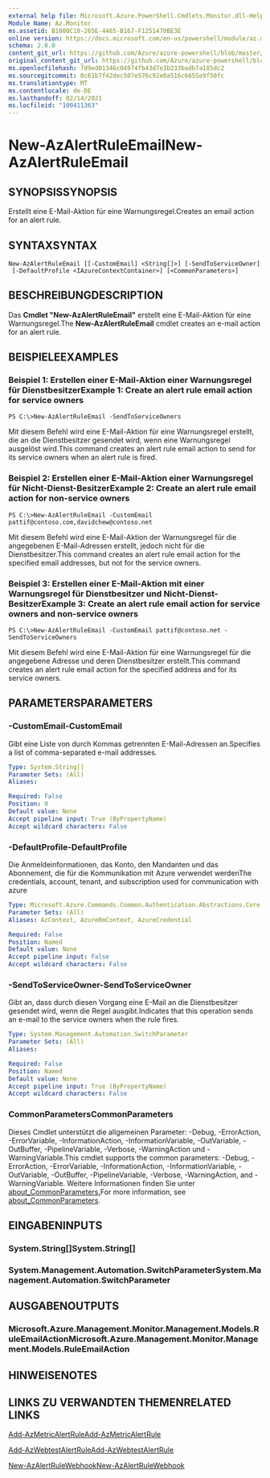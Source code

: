 ```yaml
---
external help file: Microsoft.Azure.PowerShell.Cmdlets.Monitor.dll-Help.xml
Module Name: Az.Monitor
ms.assetid: B1000C10-265E-4465-B167-F1251470BE3E
online version: https://docs.microsoft.com/en-us/powershell/module/az.monitor/new-azalertruleemail
schema: 2.0.0
content_git_url: https://github.com/Azure/azure-powershell/blob/master/src/Monitor/Monitor/help/New-AzAlertRuleEmail.md
original_content_git_url: https://github.com/Azure/azure-powershell/blob/master/src/Monitor/Monitor/help/New-AzAlertRuleEmail.md
ms.openlocfilehash: 7d9ed01346c04974fb43d7e3b233badb7a185dc2
ms.sourcegitcommit: 0c61b7f42dec507e576c92e0a516c6655e9f50fc
ms.translationtype: MT
ms.contentlocale: de-DE
ms.lasthandoff: 02/14/2021
ms.locfileid: "100411363"
---
```

# <span data-ttu-id="c7cf1-101">New-AzAlertRuleEmail</span><span class="sxs-lookup"><span data-stu-id="c7cf1-101">New-AzAlertRuleEmail</span></span>

## <span data-ttu-id="c7cf1-102">SYNOPSIS</span><span class="sxs-lookup"><span data-stu-id="c7cf1-102">SYNOPSIS</span></span>
<span data-ttu-id="c7cf1-103">Erstellt eine E-Mail-Aktion für eine Warnungsregel.</span><span class="sxs-lookup"><span data-stu-id="c7cf1-103">Creates an email action for an alert rule.</span></span>

## <span data-ttu-id="c7cf1-104">SYNTAX</span><span class="sxs-lookup"><span data-stu-id="c7cf1-104">SYNTAX</span></span>

```
New-AzAlertRuleEmail [[-CustomEmail] <String[]>] [-SendToServiceOwner]
 [-DefaultProfile <IAzureContextContainer>] [<CommonParameters>]
```

## <span data-ttu-id="c7cf1-105">BESCHREIBUNG</span><span class="sxs-lookup"><span data-stu-id="c7cf1-105">DESCRIPTION</span></span>
<span data-ttu-id="c7cf1-106">Das **Cmdlet "New-AzAlertRuleEmail"** erstellt eine E-Mail-Aktion für eine Warnungsregel.</span><span class="sxs-lookup"><span data-stu-id="c7cf1-106">The **New-AzAlertRuleEmail** cmdlet creates an e-mail action for an alert rule.</span></span>

## <span data-ttu-id="c7cf1-107">BEISPIELE</span><span class="sxs-lookup"><span data-stu-id="c7cf1-107">EXAMPLES</span></span>

### <span data-ttu-id="c7cf1-108">Beispiel 1: Erstellen einer E-Mail-Aktion einer Warnungsregel für Dienstbesitzer</span><span class="sxs-lookup"><span data-stu-id="c7cf1-108">Example 1: Create an alert rule email action for service owners</span></span>
```
PS C:\>New-AzAlertRuleEmail -SendToServiceOwners
```

<span data-ttu-id="c7cf1-109">Mit diesem Befehl wird eine E-Mail-Aktion für eine Warnungsregel erstellt, die an die Dienstbesitzer gesendet wird, wenn eine Warnungsregel ausgelöst wird.</span><span class="sxs-lookup"><span data-stu-id="c7cf1-109">This command creates an alert rule email action to send for its service owners when an alert rule is fired.</span></span>

### <span data-ttu-id="c7cf1-110">Beispiel 2: Erstellen einer E-Mail-Aktion einer Warnungsregel für Nicht-Dienst-Besitzer</span><span class="sxs-lookup"><span data-stu-id="c7cf1-110">Example 2: Create an alert rule email action for non-service owners</span></span>
```
PS C:\>New-AzAlertRuleEmail -CustomEmail pattif@contoso.com,davidchew@contoso.net
```

<span data-ttu-id="c7cf1-111">Mit diesem Befehl wird eine E-Mail-Aktion der Warnungsregel für die angegebenen E-Mail-Adressen erstellt, jedoch nicht für die Dienstbesitzer.</span><span class="sxs-lookup"><span data-stu-id="c7cf1-111">This command creates an alert rule email action for the specified email addresses, but not for the service owners.</span></span>

### <span data-ttu-id="c7cf1-112">Beispiel 3: Erstellen einer E-Mail-Aktion mit einer Warnungsregel für Dienstbesitzer und Nicht-Dienst-Besitzer</span><span class="sxs-lookup"><span data-stu-id="c7cf1-112">Example 3: Create an alert rule email action for service owners and non-service owners</span></span>
```
PS C:\>New-AzAlertRuleEmail -CustomEmail pattif@contoso.net -SendToServiceOwners
```

<span data-ttu-id="c7cf1-113">Mit diesem Befehl wird eine E-Mail-Aktion für eine Warnungsregel für die angegebene Adresse und deren Dienstbesitzer erstellt.</span><span class="sxs-lookup"><span data-stu-id="c7cf1-113">This command creates an alert rule email action for the specified address and for its service owners.</span></span>

## <span data-ttu-id="c7cf1-114">PARAMETERS</span><span class="sxs-lookup"><span data-stu-id="c7cf1-114">PARAMETERS</span></span>

### <span data-ttu-id="c7cf1-115">-CustomEmail</span><span class="sxs-lookup"><span data-stu-id="c7cf1-115">-CustomEmail</span></span>
<span data-ttu-id="c7cf1-116">Gibt eine Liste von durch Kommas getrennten E-Mail-Adressen an.</span><span class="sxs-lookup"><span data-stu-id="c7cf1-116">Specifies a list of comma-separated e-mail addresses.</span></span>

```yaml
Type: System.String[]
Parameter Sets: (All)
Aliases:

Required: False
Position: 0
Default value: None
Accept pipeline input: True (ByPropertyName)
Accept wildcard characters: False
```

### <span data-ttu-id="c7cf1-117">-DefaultProfile</span><span class="sxs-lookup"><span data-stu-id="c7cf1-117">-DefaultProfile</span></span>
<span data-ttu-id="c7cf1-118">Die Anmeldeinformationen, das Konto, den Mandanten und das Abonnement, die für die Kommunikation mit Azure verwendet werden</span><span class="sxs-lookup"><span data-stu-id="c7cf1-118">The credentials, account, tenant, and subscription used for communication with azure</span></span>

```yaml
Type: Microsoft.Azure.Commands.Common.Authentication.Abstractions.Core.IAzureContextContainer
Parameter Sets: (All)
Aliases: AzContext, AzureRmContext, AzureCredential

Required: False
Position: Named
Default value: None
Accept pipeline input: False
Accept wildcard characters: False
```

### <span data-ttu-id="c7cf1-119">-SendToServiceOwner</span><span class="sxs-lookup"><span data-stu-id="c7cf1-119">-SendToServiceOwner</span></span>
<span data-ttu-id="c7cf1-120">Gibt an, dass durch diesen Vorgang eine E-Mail an die Dienstbesitzer gesendet wird, wenn die Regel ausgibt.</span><span class="sxs-lookup"><span data-stu-id="c7cf1-120">Indicates that this operation sends an e-mail to the service owners when the rule fires.</span></span>

```yaml
Type: System.Management.Automation.SwitchParameter
Parameter Sets: (All)
Aliases:

Required: False
Position: Named
Default value: None
Accept pipeline input: True (ByPropertyName)
Accept wildcard characters: False
```

### <span data-ttu-id="c7cf1-121">CommonParameters</span><span class="sxs-lookup"><span data-stu-id="c7cf1-121">CommonParameters</span></span>
<span data-ttu-id="c7cf1-122">Dieses Cmdlet unterstützt die allgemeinen Parameter: -Debug, -ErrorAction, -ErrorVariable, -InformationAction, -InformationVariable, -OutVariable, -OutBuffer, -PipelineVariable, -Verbose, -WarningAction und -WarningVariable.</span><span class="sxs-lookup"><span data-stu-id="c7cf1-122">This cmdlet supports the common parameters: -Debug, -ErrorAction, -ErrorVariable, -InformationAction, -InformationVariable, -OutVariable, -OutBuffer, -PipelineVariable, -Verbose, -WarningAction, and -WarningVariable.</span></span> <span data-ttu-id="c7cf1-123">Weitere Informationen finden Sie unter [about_CommonParameters.](http://go.microsoft.com/fwlink/?LinkID=113216)</span><span class="sxs-lookup"><span data-stu-id="c7cf1-123">For more information, see [about_CommonParameters](http://go.microsoft.com/fwlink/?LinkID=113216).</span></span>

## <span data-ttu-id="c7cf1-124">EINGABEN</span><span class="sxs-lookup"><span data-stu-id="c7cf1-124">INPUTS</span></span>

### <span data-ttu-id="c7cf1-125">System.String[]</span><span class="sxs-lookup"><span data-stu-id="c7cf1-125">System.String[]</span></span>

### <span data-ttu-id="c7cf1-126">System.Management.Automation.SwitchParameter</span><span class="sxs-lookup"><span data-stu-id="c7cf1-126">System.Management.Automation.SwitchParameter</span></span>

## <span data-ttu-id="c7cf1-127">AUSGABEN</span><span class="sxs-lookup"><span data-stu-id="c7cf1-127">OUTPUTS</span></span>

### <span data-ttu-id="c7cf1-128">Microsoft.Azure.Management.Monitor.Management.Models.RuleEmailAction</span><span class="sxs-lookup"><span data-stu-id="c7cf1-128">Microsoft.Azure.Management.Monitor.Management.Models.RuleEmailAction</span></span>

## <span data-ttu-id="c7cf1-129">HINWEISE</span><span class="sxs-lookup"><span data-stu-id="c7cf1-129">NOTES</span></span>

## <span data-ttu-id="c7cf1-130">LINKS ZU VERWANDTEN THEMEN</span><span class="sxs-lookup"><span data-stu-id="c7cf1-130">RELATED LINKS</span></span>


[<span data-ttu-id="c7cf1-131">Add-AzMetricAlertRule</span><span class="sxs-lookup"><span data-stu-id="c7cf1-131">Add-AzMetricAlertRule</span></span>](./Add-AzMetricAlertRule.md)

[<span data-ttu-id="c7cf1-132">Add-AzWebtestAlertRule</span><span class="sxs-lookup"><span data-stu-id="c7cf1-132">Add-AzWebtestAlertRule</span></span>](./Add-AzWebtestAlertRule.md)

[<span data-ttu-id="c7cf1-133">New-AzAlertRuleWebhook</span><span class="sxs-lookup"><span data-stu-id="c7cf1-133">New-AzAlertRuleWebhook</span></span>](./New-AzAlertRuleWebhook.md)


